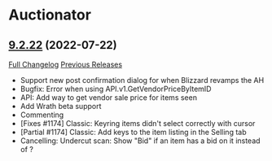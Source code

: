 # Auctionator

## [9.2.22](https://github.com/Auctionator/Auctionator/tree/9.2.22) (2022-07-22)
[Full Changelog](https://github.com/Auctionator/Auctionator/compare/9.2.21...9.2.22) [Previous Releases](https://github.com/Auctionator/Auctionator/releases)

- Support new post confirmation dialog for when Blizzard revamps the AH  
- Bugfix: Error when using API.v1.GetVendorPriceByItemID  
- API: Add way to get vendor sale price for items seen  
- Add Wrath beta support  
- Commenting  
- [Fixes #1174] Classic: Keyring items didn't select correctly with cursor  
- [Partial #1174] Classic: Add keys to the item listing in the Selling tab  
- Cancelling: Undercut scan: Show "Bid" if an item has a bid on it instead of ?  

